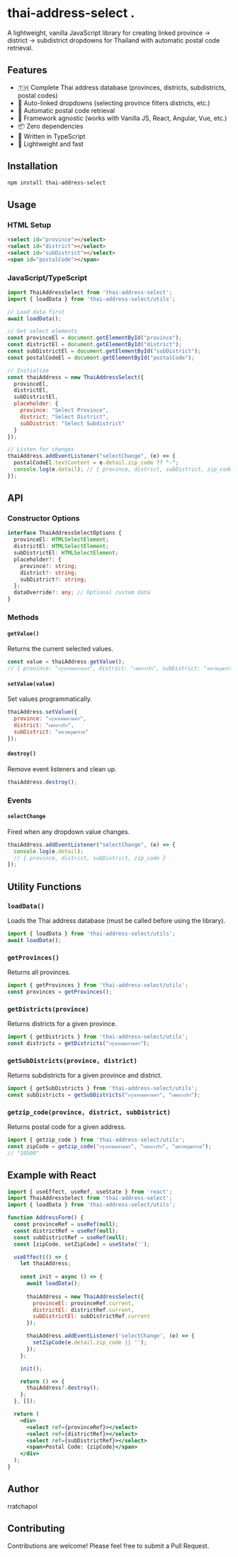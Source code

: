 # thai-address-select .

A lightweight, vanilla JavaScript library for creating linked province → district → subdistrict dropdowns for Thailand with automatic postal code retrieval.

## Features

- 🇹🇭 Complete Thai address database (provinces, districts, subdistricts, postal codes)
- 🔗 Auto-linked dropdowns (selecting province filters districts, etc.)
- 📮 Automatic postal code retrieval
- 🎨 Framework agnostic (works with Vanilla JS, React, Angular, Vue, etc.)
- 📦 Zero dependencies
- 💪 Written in TypeScript
- 🚀 Lightweight and fast

## Installation

```bash
npm install thai-address-select
```

## Usage

### HTML Setup

```html
<select id="province"></select>
<select id="district"></select>
<select id="subDistrict"></select>
<span id="postalCode"></span>
```

### JavaScript/TypeScript

```javascript
import ThaiAddressSelect from 'thai-address-select';
import { loadData } from 'thai-address-select/utils';

// Load data first
await loadData();

// Get select elements
const provinceEl = document.getElementById("province");
const districtEl = document.getElementById("district");
const subDistrictEl = document.getElementById("subDistrict");
const postalCodeEl = document.getElementById("postalCode");

// Initialize
const thaiAddress = new ThaiAddressSelect({
  provinceEl,
  districtEl,
  subDistrictEl,
  placeholder: {
    province: "Select Province",
    district: "Select District",
    subDistrict: "Select Subdistrict"
  }
});

// Listen for changes
thaiAddress.addEventListener("selectChange", (e) => {
  postalCodeEl.textContent = e.detail.zip_code ?? "-";
  console.log(e.detail); // { province, district, subDistrict, zip_code }
});
```

## API

### Constructor Options

```typescript
interface ThaiAddressSelectOptions {
  provinceEl: HTMLSelectElement;
  districtEl: HTMLSelectElement;
  subDistrictEl: HTMLSelectElement;
  placeholder?: {
    province?: string;
    district?: string;
    subDistrict?: string;
  };
  dataOverride?: any; // Optional custom data
}
```

### Methods

#### `getValue()`
Returns the current selected values.

```javascript
const value = thaiAddress.getValue();
// { province: "กรุงเทพมหานคร", district: "เขตบางรัก", subDistrict: "มหาพฤฒาราม", zip_code: "10500" }
```

#### `setValue(value)`
Set values programmatically.

```javascript
thaiAddress.setValue({
  province: "กรุงเทพมหานคร",
  district: "เขตบางรัก",
  subDistrict: "มหาพฤฒาราม"
});
```

#### `destroy()`
Remove event listeners and clean up.

```javascript
thaiAddress.destroy();
```

### Events

#### `selectChange`
Fired when any dropdown value changes.

```javascript
thaiAddress.addEventListener("selectChange", (e) => {
  console.log(e.detail);
  // { province, district, subDistrict, zip_code }
});
```

## Utility Functions

### `loadData()`
Loads the Thai address database (must be called before using the library).

```javascript
import { loadData } from 'thai-address-select/utils';
await loadData();
```

### `getProvinces()`
Returns all provinces.

```javascript
import { getProvinces } from 'thai-address-select/utils';
const provinces = getProvinces();
```

### `getDistricts(province)`
Returns districts for a given province.

```javascript
import { getDistricts } from 'thai-address-select/utils';
const districts = getDistricts("กรุงเทพมหานคร");
```

### `getSubDistricts(province, district)`
Returns subdistricts for a given province and district.

```javascript
import { getSubDistricts } from 'thai-address-select/utils';
const subDistricts = getSubDistricts("กรุงเทพมหานคร", "เขตบางรัก");
```

### `getzip_code(province, district, subDistrict)`
Returns postal code for a given address.

```javascript
import { getzip_code } from 'thai-address-select/utils';
const zipCode = getzip_code("กรุงเทพมหานคร", "เขตบางรัก", "มหาพฤฒาราม");
// "10500"
```

## Example with React

```jsx
import { useEffect, useRef, useState } from 'react';
import ThaiAddressSelect from 'thai-address-select';
import { loadData } from 'thai-address-select/utils';

function AddressForm() {
  const provinceRef = useRef(null);
  const districtRef = useRef(null);
  const subDistrictRef = useRef(null);
  const [zipCode, setZipCode] = useState('');

  useEffect(() => {
    let thaiAddress;
    
    const init = async () => {
      await loadData();
      
      thaiAddress = new ThaiAddressSelect({
        provinceEl: provinceRef.current,
        districtEl: districtRef.current,
        subDistrictEl: subDistrictRef.current
      });

      thaiAddress.addEventListener('selectChange', (e) => {
        setZipCode(e.detail.zip_code || '');
      });
    };

    init();

    return () => {
      thaiAddress?.destroy();
    };
  }, []);

  return (
    <div>
      <select ref={provinceRef}></select>
      <select ref={districtRef}></select>
      <select ref={subDistrictRef}></select>
      <span>Postal Code: {zipCode}</span>
    </div>
  );
}
```


## Author

rratchapol

## Contributing

Contributions are welcome! Please feel free to submit a Pull Request.
